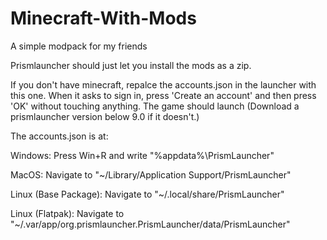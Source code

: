 # Minecraft-With-Mods
A simple modpack for my friends

Prismlauncher should just let you install the mods as a zip.

If you don't have minecraft, repalce the accounts.json in the launcher with this one. When it asks to sign in, press 'Create an account' and then press 'OK' without touching anything. The game should launch (Download a prismlauncher version below 9.0 if it doesn't.)

The accounts.json is at:

Windows: Press Win+R and write "%appdata%\PrismLauncher"

MacOS: Navigate to "\~/Library/Application Support/PrismLauncher"

Linux (Base Package): Navigate to "\~/.local/share/PrismLauncher"

Linux (Flatpak): Navigate to "\~/.var/app/org.prismlauncher.PrismLauncher/data/PrismLauncher"
